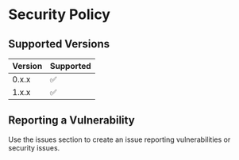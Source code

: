 # Security Policy

## Supported Versions

| Version | Supported          |
| ------- | ------------------ |
| 0.x.x   | :white_check_mark: |
| 1.x.x   | :white_check_mark: |

## Reporting a Vulnerability

Use the issues section to create an issue reporting vulnerabilities or security issues.

